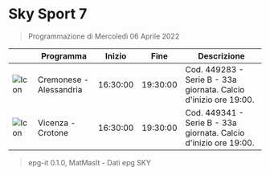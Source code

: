 # Sky Sport 7
> Programmazione di Mercoledì 06 Aprile 2022

||Programma|Inizio|Fine|Descrizione|
|---|---|---|---|---|
|![Icon](https://guidatv.sky.it/uuid/f5684c28-c8b7-4800-ac7b-d876d6c67ad1/cover?md5ChecksumParam=9618cb924fcc1f9940b2f0e1a4d512eb)|Cremonese - Alessandria|16:30:00|19:30:00|Cod. 449283 - Serie B - 33a giornata. Calcio d&#039;inizio ore 19:00.
|![Icon](https://guidatv.sky.it/uuid/2d00ef34-62cf-42ca-be24-d1e49bfa9573/cover?md5ChecksumParam=1820bfc23d3059fa4732917d9aaed266)|Vicenza - Crotone|16:30:00|19:30:00|Cod. 449341 - Serie B - 33a giornata. Calcio d&#039;inizio ore 19:00.



 > epg-it 0.1.0, MatMasIt - Dati epg SKY